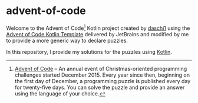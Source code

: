 # advent-of-code

Welcome to the Advent of Code[^aoc] Kotlin project created by [daschi1][github] using
the [Advent of Code Kotlin Template][template] delivered by JetBrains and modified by me to provide a more generic way
to declare puzzles.

In this repository, I provide my solutions for the puzzles using [Kotlin][kotlin].

[^aoc]:
    [Advent of Code][aoc] – An annual event of Christmas-oriented programming challenges started December 2015.
    Every year since then, beginning on the first day of December, a programming puzzle is published every day for
    twenty-five days.
    You can solve the puzzle and provide an answer using the language of your choice.

[aoc]: https://adventofcode.com

[docs]: https://kotlinlang.org/docs/home.html

[github]: https://github.com/daschi1

[issues]: https://github.com/kotlin-hands-on/advent-of-code-kotlin-template/issues

[kotlin]: https://kotlinlang.org

[slack]: https://surveys.jetbrains.com/s3/kotlin-slack-sign-up

[template]: https://github.com/kotlin-hands-on/advent-of-code-kotlin-template
